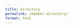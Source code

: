 ```yaml
---
title: Directory
permalink: /member-directory/
format: html
---
```




<div id="SFctr" class="SF" data-org="32106" data-ini="!directory" data-dek="Active Members (Slack)" data-scl="0" data-sfi="1"></div><script type="text/javascript" src="https://cdn.membershipworks.com/mfm.js"></script>
